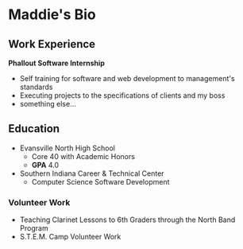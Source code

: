 # Maddie's Bio
## Work Experience 
 **Phallout Software Internship**
- Self training for software and web development to management's standards
- Executing projects to the specifications of clients and my boss
- something else...
## Education
- Evansville North High School
    - Core 40 with Academic Honors
    - **GPA** 4.0
- Southern Indiana Career & Technical Center
    - Computer Science Software Development 
### Volunteer Work 
- Teaching Clarinet Lessons to 6th Graders through the North Band Program
- S.T.E.M. Camp Volunteer Work
